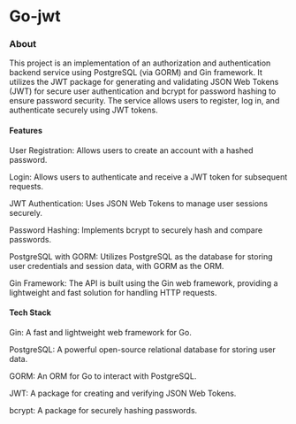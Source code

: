 # Go-jwt

### About
This project is an implementation of an authorization and authentication backend service using PostgreSQL (via GORM) and Gin framework. It utilizes the JWT package for generating and validating JSON Web Tokens (JWT) for secure user authentication and bcrypt for password hashing to ensure password security. The service allows users to register, log in, and authenticate securely using JWT tokens.

#### Features

User Registration: Allows users to create an account with a hashed password.

Login: Allows users to authenticate and receive a JWT token for subsequent requests.

JWT Authentication: Uses JSON Web Tokens to manage user sessions securely.

Password Hashing: Implements bcrypt to securely hash and compare passwords.

PostgreSQL with GORM: Utilizes PostgreSQL as the database for storing user credentials and session data, with GORM as the ORM.

Gin Framework: The API is built using the Gin web framework, providing a lightweight and fast solution for handling HTTP requests.

#### Tech Stack

Gin: A fast and lightweight web framework for Go.

PostgreSQL: A powerful open-source relational database for storing user data.

GORM: An ORM for Go to interact with PostgreSQL.

JWT: A package for creating and verifying JSON Web Tokens.

bcrypt: A package for securely hashing passwords.
